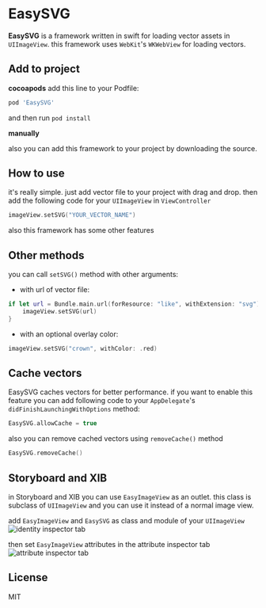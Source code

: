 # EasySVG
**EasySVG** is a framework written in swift for loading vector assets in `UIImageView`. this framework uses `WebKit`'s `WKWebView` for loading vectors.

## Add to project
**cocoapods**
add this line to your Podfile:
```ruby
pod 'EasySVG'
```
and then run `pod install`

**manually**

also you can add this framework to your project by downloading the source.

## How to use
it's really simple. just add vector file to your project with drag and drop. then add the following code for your `UIImageView` in `ViewController`
```swift
imageView.setSVG("YOUR_VECTOR_NAME")
```
also this framework has some other features

## Other methods
you can call `setSVG()` method with other arguments:
* with url of vector file:
```swift
if let url = Bundle.main.url(forResource: "like", withExtension: "svg") {
	imageView.setSVG(url)
}
```
* with an optional overlay color:
```swift
imageView.setSVG("crown", withColor: .red)
```
## Cache vectors
EasySVG caches vectors for better performance. if you want to enable this feature you can add following code to your `AppDelegate`'s `didFinishLaunchingWithOptions` method:
```swift
EasySVG.allowCache = true
```
also you can remove cached vectors using `removeCache()` method
```swift
EasySVG.removeCache()
```
## Storyboard and XIB
in Storyboard and XIB you can use `EasyImageView` as an outlet. this class is subclass of `UIImageView` and you can use it instead of a normal image view.

add `EasyImageView` and `EasySVG` as class and module of your `UIImageView`
![identity inspector tab](http://uupload.ir/files/ufy2_screen_shot_2019-01-21_at_2.14.08_pm.png)

then set `EasyImageView` attributes in the attribute inspector tab
![attribute inspector tab](http://uupload.ir/files/cpag_screen_shot_2019-01-21_at_2.14.21_pm.png)

## License
MIT

